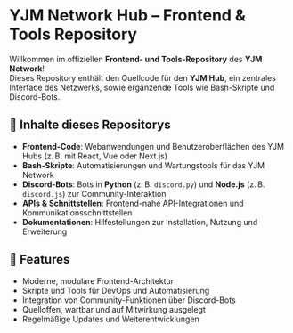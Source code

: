 # YJM Network Hub – Frontend & Tools Repository

Willkommen im offiziellen **Frontend- und Tools-Repository** des **YJM Network**!  
Dieses Repository enthält den Quellcode für den **YJM Hub**, ein zentrales Interface des Netzwerks, sowie ergänzende Tools wie Bash-Skripte und Discord-Bots.

## 📂 Inhalte dieses Repositorys

- **Frontend-Code**: Webanwendungen und Benutzeroberflächen des YJM Hubs (z. B. mit React, Vue oder Next.js)
- **Bash-Skripte**: Automatisierungen und Wartungstools für das YJM Network
- **Discord-Bots**: Bots in **Python** (z. B. `discord.py`) und **Node.js** (z. B. `discord.js`) zur Community-Interaktion
- **APIs & Schnittstellen**: Frontend-nahe API-Integrationen und Kommunikationsschnittstellen
- **Dokumentationen**: Hilfestellungen zur Installation, Nutzung und Erweiterung

## 🌟 Features

- Moderne, modulare Frontend-Architektur
- Skripte und Tools für DevOps und Automatisierung
- Integration von Community-Funktionen über Discord-Bots
- Quelloffen, wartbar und auf Mitwirkung ausgelegt
- Regelmäßige Updates und Weiterentwicklungen

